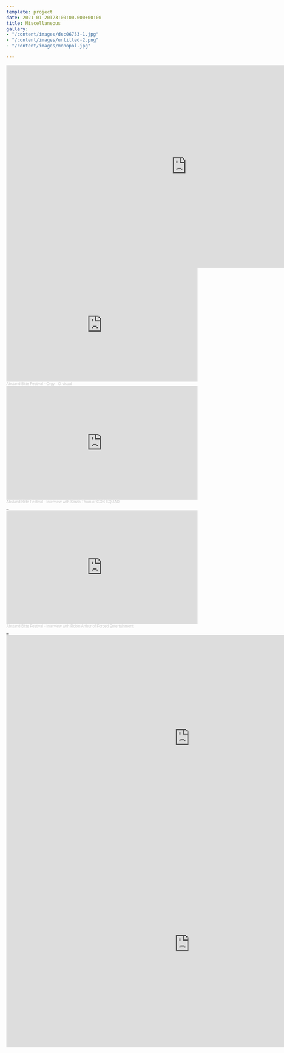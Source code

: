 ```yaml
---
template: project
date: 2021-01-20T23:00:00.000+00:00
title: Miscellaneous
gallery:
- "/content/images/dsc06753-1.jpg"
- "/content/images/untitled-2.png"
- "/content/images/monopol.jpg"

---
```

<iframe width="950" height="534" src="https://www.youtube.com/embed/CvyKRzj6kLw" title="YouTube video player" frameborder="0" allow="accelerometer; autoplay; clipboard-write; encrypted-media; gyroscope; picture-in-picture" allowfullscreen></iframe>

<iframe width="100%" height="300" scrolling="no" frameborder="no" allow="autoplay" src="https://w.soundcloud.com/player/?url=https%3A//api.soundcloud.com/tracks/1055572072&color=%23ff5500&auto_play=false&hide_related=false&show_comments=true&show_user=true&show_reposts=false&show_teaser=true&visual=true"></iframe><div style="font-size: 10px; color: #cccccc;line-break: anywhere;word-break: normal;overflow: hidden;white-space: nowrap;text-overflow: ellipsis; font-family: Interstate,Lucida Grande,Lucida Sans Unicode,Lucida Sans,Garuda,Verdana,Tahoma,sans-serif;font-weight: 100;"><a href="https://soundcloud.com/user-445319206" title="Abstand Bitte Festival" target="_blank" style="color: #cccccc; text-decoration: none;">Abstand Bitte Festival</a> · <a href="https://soundcloud.com/user-445319206/orgy-o-visual" title="Orgy - O-visual" target="_blank" style="color: #cccccc; text-decoration: none;">Orgy - O-visual</a></div>

<iframe width="100%" height="300" scrolling="no" frameborder="no" allow="autoplay" src="https://w.soundcloud.com/player/?url=https%3A//api.soundcloud.com/tracks/1055996656&color=%23ff5500&auto_play=false&hide_related=false&show_comments=true&show_user=true&show_reposts=false&show_teaser=true&visual=true"></iframe><div style="font-size: 10px; color: #cccccc;line-break: anywhere;word-break: normal;overflow: hidden;white-space: nowrap;text-overflow: ellipsis; font-family: Interstate,Lucida Grande,Lucida Sans Unicode,Lucida Sans,Garuda,Verdana,Tahoma,sans-serif;font-weight: 100;"><a href="https://soundcloud.com/user-445319206" title="Abstand Bitte Festival" target="_blank" style="color: #cccccc; text-decoration: none;">Abstand Bitte Festival</a> · <a href="https://so_ndcloud.com/user-445319206/interview-with-sarah-thom-of-gob-squad__" title="Interview with Sarah Thom of GOB SQUAD" target="_blank" style="color: #cccccc; text-decoration: none;">Interview with Sarah Thom of GOB SQUAD</a></div>_

<iframe width="100%" height="300" scrolling="no" frameborder="no" allow="autoplay" src="https://w.soundcloud.com/player/?url=https%3A//api.soundcloud.com/tracks/1056022528&color=%23ff5500&auto_play=false&hide_related=false&show_comments=true&show_user=true&show_reposts=false&show_teaser=true&visual=true"></iframe><div style="font-size: 10px; color: #cccccc;line-break: anywhere;word-break: normal;overflow: hidden;white-space: nowrap;text-overflow: ellipsis; font-family: Interstate,Lucida Grande,Lucida Sans Unicode,Lucida Sans,Garuda,Verdana,Tahoma,sans-serif;font-weight: 100;"><a href="https://soundcloud.com/user-445319206" title="Abstand Bitte Festival" target="_blank" style="color: #cccccc; text-decoration: none;">Abstand Bitte Festival</a> · <a href="https://soundcloud.com/ser-445319206/interview-with-robin-arthur-of-forced-entertainment_" title="Interview with Robin Arthur of Forced Entertainment" target="_blank" style="color: #cccccc; text-decoration: none;">Interview with Robin Arthur of Forced Entertainment</a></div>_

<iframe width="966" height="543" src="https://www.youtube.com/embed/Ljdbu3tCn50" frameborder="0" allow="accelerometer; autoplay; clipboard-write; encrypted-media; gyroscope; picture-in-picture" allowfullscreen></iframe>

<iframe width="966" height="543" src="https://www.youtube.com/embed/Po_ddB9n8iQ" frameborder="0" allow="accelerometer; autoplay; clipboard-write; encrypted-media; gyroscope; picture-in-picture" allowfullscreen></iframe>